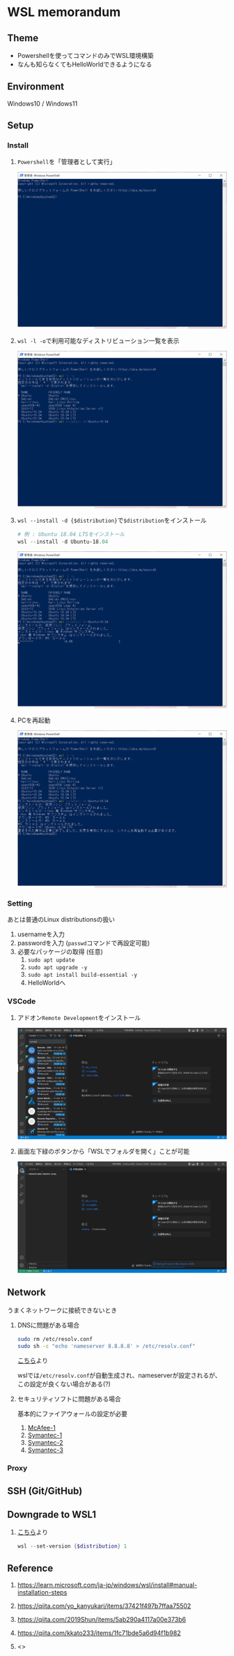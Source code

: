 
# WSL memorandum

## Theme

- Powershellを使ってコマンドのみでWSL環境構築
- なんも知らなくてもHelloWorldできるようになる

## Environment

Windows10 / Windows11

## Setup

### Install

1. `Powershell`を「管理者として実行」

    ![Test Image 1](img/install01.PNG "cap1")

1. `wsl -l -o`で利用可能なディストリビューション一覧を表示

    ![Test Image 2](img/install02.PNG "cap2")

1. `wsl --install -d {$distribution}`で`$distribution`をインストール

    ```powershell
    # 例 : Ubuntu 18.04 LTSをインストール
    wsl --install -d Ubuntu-18.04
    ```

    ![Test Image 3](img/install03.PNG "cap3")

1. PCを再起動

    ![Test Image 4](img/install04.PNG "cap4")

### Setting

あとは普通のLinux distributionsの扱い

1. usernameを入力
1. passwordを入力 (`passwd`コマンドで再設定可能)
1. 必要なパッケージの取得 (任意)
    1. `sudo apt update`
    1. `sudo apt upgrade -y`
    1. `sudo apt install build-essential -y`
    1. HelloWorldへ

### VSCode

1. アドオン`Remote Development`をインストール

    ![Test Image 5](img/vscode01.PNG "cap5")

1. 画面左下緑のボタンから「WSLでフォルダを開く」ことが可能

    ![Test Image 6](img/vscode02.PNG "cap6")

## Network

うまくネットワークに接続できないとき

1. DNSに問題がある場合

    ```bash
    sudo rm /etc/resolv.conf
    sudo sh -c "echo 'nameserver 8.8.8.8' > /etc/resolv.conf"
    ```

    [こちら](https://qiita.com/kkato233/items/1fc71bde5a6d94f1b982)より

    wslでは`/etc/resolv.conf`が自動生成され、nameserverが設定されるが、この設定が良くない場合がある(?)

1. セキュリティソフトに問題がある場合

    基本的にファイアウォールの設定が必要

    1. [McAfee-1](https://kcm.trellix.com/corporate/index?page=content&id=KB94601)
    1. [Symantec-1](https://teratail.com/questions/59081)
    1. [Symantec-2](https://kemasoft.net/?vm/wsl2%A4%C8SEP%A4%C8stone)
    1. [Symantec-3](https://jpdebug.com/p/2820485)

### Proxy

## SSH (Git/GitHub)

## Downgrade to WSL1

1. [こちら](https://yoshinorin.net/articles/2020/08/22/downgrade-wsl2-to-wsl1/)より

    ```powershell
    wsl --set-version {$distribution} 1
    ```

## Reference

1. <https://learn.microsoft.com/ja-jp/windows/wsl/install#manual-installation-steps>

1. <https://qiita.com/yo_kanyukari/items/37421f497b7ffaa75502>

1. <https://qiita.com/2019Shun/items/5ab290a4117a00e373b6>

1. <https://qiita.com/kkato233/items/1fc71bde5a6d94f1b982>

1. <>
